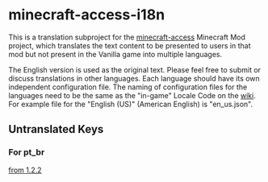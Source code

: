 # minecraft-access-i18n

This is a translation subproject for the [minecraft-access](https://github.com/khanshoaib3/minecraft-access) Minecraft Mod project, which translates the text content to be presented to users in that mod but not present in the Vanilla game into multiple languages.

The English version is used as the original text.
Please feel free to submit or discuss translations in other languages.
Each language should have its own independent configuration file.
The naming of configuration files for the languages need to be the same as the "in-game" Locale Code on the [wiki](https://minecraft.wiki/w/Language#Languages). For example file for the "English (US)" (American English) is "en_us.json".

## Untranslated Keys

### For pt_br

[from 1.2.2](https://github.com/khanshoaib3/minecraft-access-i18n/compare/2f46b213...HEAD)

[//]: # (### For zh_cn)

[//]: # ()

[//]: # (| Key                                               | English value    |)

[//]: # (|---------------------------------------------------|------------------|)

[//]: # (| minecraft_access.read_crosshair.sign_back_content | %s back says: %s |)
